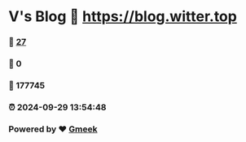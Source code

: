 # V's Blog :link: https://blog.witter.top 
### :page_facing_up: [27](https://blog.witter.top/tag.html) 
### :speech_balloon: 0 
### :hibiscus: 177745 
### :alarm_clock: 2024-09-29 13:54:48 
### Powered by :heart: [Gmeek](https://github.com/Meekdai/Gmeek)
